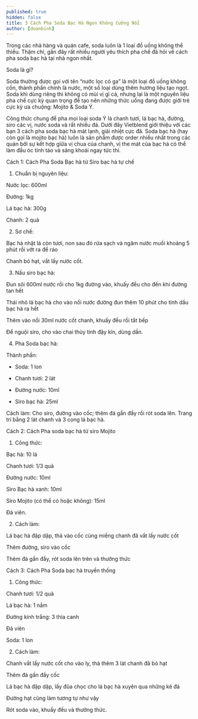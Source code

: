 ```yaml
---
published: true
hidden: false
title: 3 Cách Pha Soda Bạc Hà Ngon Không Cưỡng Nổi
author: [doanbinh] 
---
```



Trong các nhà hàng và quán cafe, soda luôn là 1 loại đồ uống không thể thiếu. Thậm chí, gần đây rất nhiều người yêu thích pha chế đã hỏi về cách pha soda bạc hà tại nhà ngon nhất. 

Soda là gì?

Soda thường được gọi với tên “nước lọc có ga” là một loại đồ uống không cồn, thành phần chính là nước, một số loại dùng thêm hương liệu tạo ngọt. Soda khi dùng riêng thì không có mùi vị gì cả, nhưng lại là một nguyên liệu pha chế cực kỳ quan trọng để tạo nên những thức uống đang được giới trẻ cực kỳ ưa chuộng: Mojito & Soda Ý.


Công thức chung để pha mọi loại soda Ý là chanh tươi, lá bạc hà, đường, siro các vị, nước soda và rất nhiều đá. Dưới đây Vietblend giới thiệu với các bạn 3 cách pha soda bạc hà mát lạnh, giải nhiệt cực đã. Soda bạc hà (hay còn gọi là mojito bạc hà) luôn là sản phẩm được order nhiều nhất trong các quán bởi sự kết hợp giữa vị chua của chanh, vị the mát của bạc hà có thể làm đầu óc tỉnh táo và sảng khoái ngay tức thì.


Cách 1:  Cách Pha Soda Bạc hà từ Siro bạc hà tự chế

1. Chuẩn bị nguyên liệu:

Nước lọc: 600ml

Đường: 1kg

Lá bạc hà: 300g

Chanh: 2 quả

2. Sơ chế:

Bạc hà nhặt lá còn tươi, non sau đó rửa sạch và ngâm nước muối khoảng 5 phút rồi vớt ra để ráo

Chanh bỏ hạt, vắt lấy nước cốt.

3. Nấu siro bạc hà:

Đun sôi 600ml nước rồi cho 1kg đường vào, khuấy đều cho đến khi đường tan hết

Thái nhỏ lá bạc hà cho vào nồi nước đường đun thêm 10 phút cho tinh dầu bạc hà ra hết

Thêm vào nồi 30ml nước cốt chanh, khuấy đều rồi tắt bếp

Để nguội siro, cho vào chai thủy tinh đậy kín, dùng dần.

4. Pha Soda bạc hà:

Thành phần:

+ Soda: 1 lon

+ Chanh tươi: 2 lát

+ Đường nước: 10ml

+ Siro bạc hà: 25ml

Cách làm: Cho siro, đường vào cốc; thêm đá gần đầy rồi rót soda lên. Trang trí bằng 2 lát chanh và 3 cọng lá bạc hà.

Cách 2: Cách Pha soda bạc hà từ siro Mojito

1. Công thức:

  Bạc hà: 10 lá

Chanh tươi: 1/3 quả

Đường nước: 10ml

Siro Bạc hà xanh: 10ml

Siro Mojito (có thể có hoặc không): 15ml

Đá viên.

2. Cách làm:

Lá bạc hà đập dập, thả vào cốc cùng miếng chanh đã vắt lấy nước cốt

Thêm đường, siro vào cốc

Thêm đá gần đầy, rót soda lên trên và thưởng thức

Cách 3: Cách Pha Soda bạc hà truyền thống

1. Công thức:

Chanh tươi: 1/2 quả

Lá bạc hà: 1 nắm

Đường kính trắng: 3 thìa canh

Đá viên

Soda: 1 lon

2. Cách làm:

Chanh vắt lấy nước cốt cho vào ly, thả thêm 3 lát chanh đã bỏ hạt

Thêm đá gần đầy cốc

Lá bạc hà đập dập, lấy đũa chọc cho lá bạc hà xuyên qua những kẽ đá

Đường hạt cũng làm tương tự như vậy

Rót soda vào, khuấy đều và thưởng thức.



